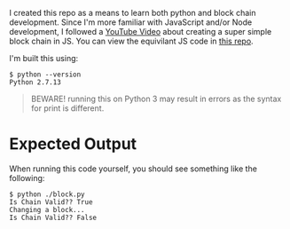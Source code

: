 I created this repo as a means to learn both python and block chain development. Since I'm more familiar with JavaScript and/or Node development, I followed a [YouTube Video](https://www.youtube.com/watch?v=zVqczFZr124&feature=youtu.be) about creating a super simple block chain in JS. You can view the equivilant JS code in [this repo](https://github.com/SavjeeTutorials/SavjeeCoin).

I'm built this using:

```
$ python --version
Python 2.7.13
```

> BEWARE! running this on Python 3 may result in errors as the syntax for print is different.

# Expected Output

When running this code yourself, you should see something like the following:

```
$ python ./block.py
Is Chain Valid?? True
Changing a block...
Is Chain Valid?? False
```
